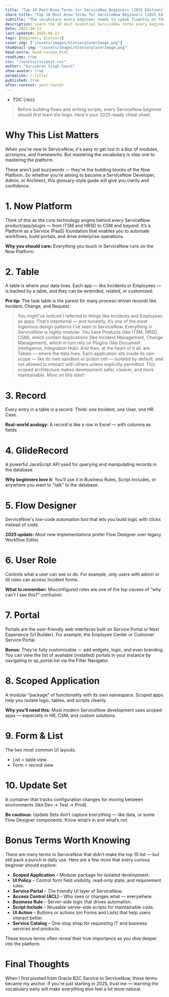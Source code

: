 ```yaml
---
title: "Top 10 Must-Know Terms for ServiceNow Beginners (2025 Edition)"
share-title: "Top 10 Must-Know Terms for ServiceNow Beginners (2025 Edition)"
subtitle: "The vocabulary every beginner needs to speak fluently on the Now Platform"
description: Learn the 10 most essential ServiceNow terms every beginner should know in 2025 — from GlideRecord to Flow Designer, get fluent in the Now Platform's core concepts.
date: 2025-06-22
last-updated: 2025-06-22
tags: [beginner, glossary]
cover-img: ["/assets/images/GlossaryCoverImage.png"]
thumbnail-img: "/assets/images/GlossaryCoverImage.png"
head-extra: head-custom.html
readtime: true
css: "/assets/css/post.css"
author: "Gursimran Singh Saini"
show-avatar: true
permalink: /:title/
published: true
after-content: post-footer
---
```


* TOC
{:toc}

> Before building flows and writing scripts, every ServiceNow beginner should first learn the lingo. Here's your 2025-ready cheat sheet.

# Why This List Matters
When you're new to ServiceNow, it's easy to get lost in a blur of modules, acronyms, and frameworks. But mastering the vocabulary is step one to mastering the platform.

These aren't just buzzwords — they're the building blocks of the Now Platform. So whether you're aiming to become a ServiceNow Developer, Admin, or Architect, this glossary-style guide will give you clarity and confidence.

# 1. Now Platform
Think of this as the core technology engine behind every ServiceNow product/app/plugin — from ITSM and HRSD to CSM and beyond. It’s a Platform as a Service (PaaS) foundation that enables you to automate workflows, build portals, and drive enterprise operations.

**Why you should care:** Everything you touch in ServiceNow runs on the Now Platform.

# 2. Table
A table is where your data lives. Each app — like Incidents or Employees — is backed by a table, and they can be extended, related, or customized.

**Pro tip:** The task table is the parent for many process-driven records like Incident, Change, and Request.

> You might’ve noticed I referred to things like Incidents and Employees as apps. That’s intentional — and honestly, it’s one of the most ingenious design patterns I’ve seen in ServiceNow.
Everything in ServiceNow is highly modular. You have Products (like ITSM, HRSD, CSM), which contain Applications (like Incident Management, Change Management), which in turn rely on Plugins (like Document Intelligence, Integration Hub). And then, at the heart of it all, are Tables — where the data lives.
Each application sits inside its own scope — like its own sandbox or prison cell — isolated by default, and not allowed to interact with others unless explicitly permitted. This scoped architecture makes development safer, cleaner, and more maintainable. _More on this later!_

# 3. Record
Every entry in a table is a record. Think: one Incident, one User, one HR Case.

**Real-world analogy:** A record is like a row in Excel — with columns as fields.

# 4. GlideRecord
A powerful JavaScript API used for querying and manipulating records in the database.

**Why beginners love it:** You’ll use it in Business Rules, Script Includes, or anywhere you want to "talk" to the database.

# 5. Flow Designer
ServiceNow's low-code automation tool that lets you build logic with clicks instead of code.

**2025 update:** Most new implementations prefer Flow Designer over legacy Workflow Editor.

# 6. User Role
Controls what a user can see or do. For example, only users with admin or itil roles can access Incident forms.

**What to remember:** Misconfigured roles are one of the top causes of “why can't I see this?” confusion.

# 7. Portal
Portals are the user-friendly web interfaces built on Service Portal or Next Experience (UI Builder). For example, the Employee Center or Customer Service Portal.

**Bonus:** They're fully customizable — add widgets, logic, and even branding. You can view the list of available (installed) portals in your instance by navigating to sp_portal.list via the Filter Navigator.

# 8. Scoped Application
A modular “package” of functionality with its own namespace. Scoped apps help you isolate logic, tables, and scripts cleanly.

**Why you’ll need this:** Most modern ServiceNow development uses scoped apps — especially in HR, CSM, and custom solutions.

# 9. Form & List
The two most common UI layouts.
* List = table view
* Form = record view

# 10. Update Set
A container that tracks configuration changes for moving between environments (like Dev → Test → Prod).

**Be cautious:** Update Sets don’t capture everything — like data, or some Flow Designer components. Know what’s in and what’s not.

# Bonus Terms Worth Knowing

There are many terms in ServiceNow that didn’t make the top 10 list — but still pack a punch in daily use. Here are a few more that every curious beginner should explore:

- **Scoped Application** – Modular package for isolated development.
- **UI Policy** – Control form field visibility, read-only state, and requirement rules.
- **Service Portal** – The friendly UI layer of ServiceNow.
- **Access Control (ACL)** – Who sees or changes what — everywhere.
- **Business Rule** – Server-side logic that drives automation.
- **Script Include** – Reusable server-side scripts for maintainable code.
- **UI Action** – Buttons or actions (on Forms and Lists) that help users interact better.
- **Service Catalog** – One-stop shop for requesting IT and business services and products.

These bonus terms often reveal their true importance as you dive deeper into the platform.

# Final Thoughts
When I first pivoted from Oracle B2C Service to ServiceNow, these terms became my anchor. If you're just starting in 2025, trust me — learning the vocabulary early will make everything else feel a lot more natural.

<!-- {{ site.post_footer_author }}

---

{% if site.share-buttons %} {% include social-share.html %} {% endif %}

*Have thoughts to share? Join the discussion below!*

{% include giscus-comments.html %} -->